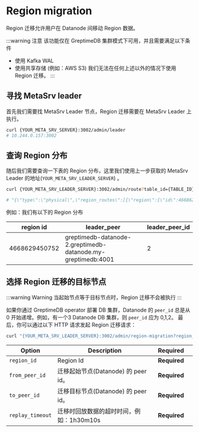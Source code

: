 # Region migration

Region 迁移允许用户在 Datanode 间移动 Region 数据。

:::warning 注意
该功能仅在 GreptimeDB 集群模式下可用，并且需要满足以下条件
- 使用 Kafka WAL
- 使用共享存储 (例如：AWS S3)
我们无法在任何上述以外的情况下使用 Region 迁移。
:::

## 寻找 MetaSrv leader
首先我们需要找 MetaSrv Leader 节点，Region 迁移需要在 MetaSrv Leader 上执行。
```bash
curl {YOUR_META_SRV_SERVER}:3002/admin/leader
# 10.244.0.157:3002
```

## 查询 Region 分布

随后我们需要查询一下表的 Region 分布，这里我们使用上一步获取的 MetaSrv Leader 的地址(`YOUR_META_SRV_LEADER_SERVER`) 。
```bash
curl {YOUR_META_SRV_LEADER_SERVER}:3002/admin/route?table_id={TABLE_ID}

# "{\"type\":\"physical\",\"region_routes\":[{\"region\":{\"id\":4668629450752,\"name\":\"\",\"partition\":{\"column_list\":[],\"value_list\":[\"\\\"MaxValue\\\"\"]},\"attrs\":{}},\"leader_peer\":{\"id\":2,\"addr\":\"greptimedb-datanode-2.greptimedb-datanode.my-greptimedb:4001\"},\"follower_peers\":[]}],\"version\":2}"
```
例如：我们有以下的 Region 分布

| region id     | leader_peer                                                  | leader_peer_id |
|---------------|--------------------------------------------------------------|----------------|
| 4668629450752 | greptimedb-datanode-2.greptimedb-datanode.my-greptimedb:4001 | 2              |

## 选择 Region 迁移的目标节点
:::warning Warning
当起始节点等于目标节点时，Region 迁移不会被执行
:::

如果你通过 GreptimeDB operator 部署 DB 集群，Datanode 的 `peer_id` 总是从 0 开始递增。例如，有一个3 Datanode DB 集群，则 `peer_id` 应为 0,1,2。
最后，你可以通过以下 HTTP 请求发起 Region 迁移请求：

```bash
curl "{YOUR_META_SRV_LEADER_SERVER}:3002/admin/region-migration?region_id={REGION_ID}&from_peer_id={FROM_PEER_ID}&to_peer_id={TO_PEER_ID}&replay_timeout=5m"
```

| Option           | Description                                                    | Required     |   |
|------------------|----------------------------------------------------------------|--------------|---|
| `region_id`      | Region Id                                                      | **Required** |   |
| `from_peer_id`   | 迁移起始节点(Datanode) 的 peer id。                               | **Required** |   |
| `to_peer_id`     | 迁移目标节点(Datanode) 的 peer id。                               | **Required** |   |
| `replay_timeout` | 迁移时回放数据的超时时间，例如：1h30m10s                             | **Required** |   |